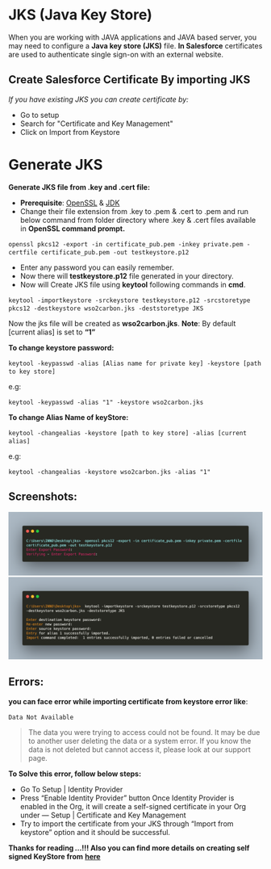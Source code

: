 # JKS (Java Key Store)
When you are working with JAVA applications and JAVA based server, you may need to configure a **Java key store (JKS)** file. 
**In Salesforce** certificates are used to authenticate single sign-on with an external website.

## Create Salesforce Certificate By importing JKS
*If you have existing JKS you can create certificate by:*
 - Go to setup 
 - Search for "Certificate and Key Management"
 - Click on Import from Keystore

# Generate JKS

**Generate JKS file from .key and .cert file:**
- **Prerequisite**: [OpenSSL](https://www.openssl.org/source/) & [JDK](https://www.oracle.com/in/java/technologies/javase-downloads.html)
 - Change their file extension from .key to .pem & .cert to .pem and run below command from folder directory where .key & .cert files available in **OpenSSL command prompt.**
 ```
 openssl pkcs12 -export -in certificate_pub.pem -inkey private.pem -certfile certificate_pub.pem -out testkeystore.p12
 ```
 
 - Enter any password you can easily remember.
 - Now there will **testkeystore.p12** file generated in your directory.
 - Now will Create JKS file using **keytool** following commands in **cmd**.
 ```
 keytool -importkeystore -srckeystore testkeystore.p12 -srcstoretype pkcs12 -destkeystore wso2carbon.jks -deststoretype JKS
 ```
 Now the jks file will be created as **wso2carbon.jks**.
 **Note**: By default [current alias] is set to **“1”**
 
**To change keystore password:**
```
keytool -keypasswd -alias [Alias name for private key] -keystore [path to key store]
```
e.g:
```
keytool -keypasswd -alias "1" -keystore wso2carbon.jks 
```
**To change Alias Name of keyStore:**
```
keytool -changealias -keystore [path to key store] -alias [current alias]
```
e.g: 
```
keytool -changealias -keystore wso2carbon.jks -alias "1"
```

## Screenshots:
![To create .P12](https://raw.githubusercontent.com/shivamkapasia0/JKS-Salesforce/main/JKS%20SS/createP12.png)
![to create JKS](https://raw.githubusercontent.com/shivamkapasia0/JKS-Salesforce/main/JKS%20SS/createJKS.png)

## Errors:
**you can face error while importing certificate from keystore error like**:

    Data Not Available
> The data you were trying to access could not be found. It may be due
> to another user deleting the data or a system error. If you know the
> data is not deleted but cannot access it, please look at our  support 
> page.

**To Solve this error, follow below steps:**

 - Go To Setup | Identity Provider
 - Press “Enable Identity Provider” button
Once Identity Provider is enabled in the Org, it will create a self-signed certificate in your Org under — Setup | Certificate and Key Management
 - Try to import the certificate from your JKS through “Import from
   keystore” option and it should be successful.

**Thanks for reading …!!! Also you can find more details on creating self signed KeyStore from**  **[here](http://www.javasecurity.org/2015/09/how-to-create-self-signed-keystore-jks.html)**


